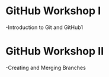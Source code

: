 # GitHub Workshop I
-Introduction to Git and GitHub1

# GitHub Workshop II
-Creating and Merging Branches
